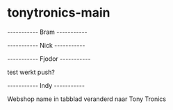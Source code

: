 # tonytronics-main


----------- Bram -----------




----------- Nick -----------
 
  
  
  
----------- Fjodor -----------

test werkt push?
   
   
----------- Indy -----------


Webshop name in tabblad veranderd naar Tony Tronics